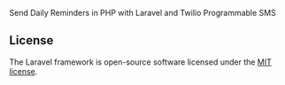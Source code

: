 Send Daily Reminders in PHP with Laravel and Twilio Programmable SMS

## License
The Laravel framework is open-source software licensed under the [MIT license](https://opensource.org/licenses/MIT).
